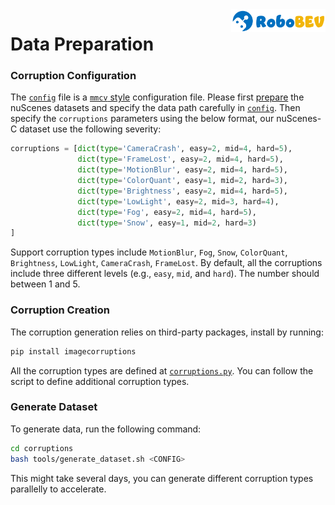 <img src="../docs/figs/logo2.png" align="right" width="30%">

# Data Preparation

### Corruption Configuration

The [`config`](../corruptions/project/config/nuscenes_c.py) file is a [`mmcv` style](https://mmcv.readthedocs.io/en/latest/understand_mmcv/config.html) configuration file. Please first [prepare](./DATA_PREPARE.md) the nuScenes datasets and specify the data path carefully in [`config`](../corruptions/project/config/nuscenes_c.py). Then specify the `corruptions` parameters using the below format, our nuScenes-C dataset use the following severity: 

```python
corruptions = [dict(type='CameraCrash', easy=2, mid=4, hard=5),
               dict(type='FrameLost', easy=2, mid=4, hard=5),
               dict(type='MotionBlur', easy=2, mid=4, hard=5),
               dict(type='ColorQuant', easy=1, mid=2, hard=3),
               dict(type='Brightness', easy=2, mid=4, hard=5),
               dict(type='LowLight', easy=2, mid=3, hard=4),
               dict(type='Fog', easy=2, mid=4, hard=5),
               dict(type='Snow', easy=1, mid=2, hard=3)
]
```

Support corruption types include `MotionBlur`, `Fog`, `Snow`, `ColorQuant`, `Brightness`, `LowLight`, `CameraCrash`, `FrameLost`.  By default, all the corruptions include three different levels (e.g., `easy`, `mid`, and `hard`). The number should between 1 and 5.


### Corruption Creation

The corruption generation relies on third-party packages, install by running:

```bash
pip install imagecorruptions
```

All the corruption types are defined at [`corruptions.py`](../corruptions/project/mmdet3d_plugin/corruptions.py). You can follow the script to define additional corruption types.

### Generate Dataset

To generate data, run the following command:

```bash
cd corruptions
bash tools/generate_dataset.sh <CONFIG>
```

This might take several days, you can generate different corruption types parallelly to accelerate.


